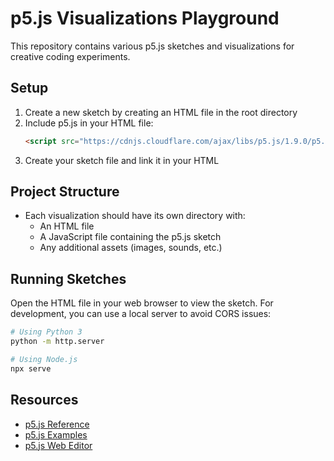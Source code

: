 # p5.js Visualizations Playground

This repository contains various p5.js sketches and visualizations for creative coding experiments.

## Setup

1. Create a new sketch by creating an HTML file in the root directory
2. Include p5.js in your HTML file:
   ```html
   <script src="https://cdnjs.cloudflare.com/ajax/libs/p5.js/1.9.0/p5.js"></script>
   ```
3. Create your sketch file and link it in your HTML

## Project Structure

- Each visualization should have its own directory with:
  - An HTML file
  - A JavaScript file containing the p5.js sketch
  - Any additional assets (images, sounds, etc.)

## Running Sketches

Open the HTML file in your web browser to view the sketch. For development, you can use a local server to avoid CORS issues:

```bash
# Using Python 3
python -m http.server

# Using Node.js
npx serve
```

## Resources

- [p5.js Reference](https://p5js.org/reference/)
- [p5.js Examples](https://p5js.org/examples/)
- [p5.js Web Editor](https://editor.p5js.org/) 